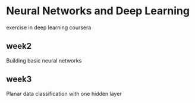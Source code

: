 # Neural Networks and Deep Learning
exercise in deep learning coursera

## week2
Building basic neural networks

## week3
Planar data classification with one hidden layer

